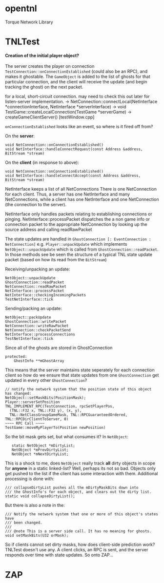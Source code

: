 opentnl
=======

Torque Network Library

# TNLTest

#### Creation of the initial player object?

The server creates the player on connection `TestConnection::onConnectionEstablished` (could
also be an RPC), and makes it ghostable. The `GameObject` is added to the list of ghosts for
that particular connection, and the client will receive the update (and begin tracking the
ghost) on the next packet.  

for a local, short-circuit connection.  may need to check this out later for listen-server 
implementation.
    -> NetConnection::connectLocal(NetInterface *connectionInterface, NetInterface *serverInterface)
    -> void TestGame::createLocalConnection(TestGame *serverGame)
    -> createGameClientServer() [testWindow.cpp]

`onConnectionEstablished` looks like an event, so where is it fired off from?

On the **server**:  

    void NetConnection::onConnectionEstablished()
    void NetInterface::handleConnectRequest(const Address &address, BitStream *stream)

On the **client** (in response to above):  

    void NetConnection::onConnectionEstablished()
    void NetInterface::handleConnectAccept(const Address &address, BitStream *stream)

NetInterface keeps a list of all NetConnections
There is one NetConnection for each client.  Thus, a server has one NetInterface and many 
NetConnections, while a client has one NetInterface and one NetConnection (the connection 
to the server).  

NetInterface only handles packets relating to establishing connections or pinging.
NetInterface::processPacket dispatches the a non game info or connection packet to the 
appropriate NetConnection by looking up the source address and calling readRawPacket

The state updates are handled in `GhostConnection [: EventConnection : NetConnection]`
e.g. `Player::unpackUpdate` which implements `NetObject::unpackUpdate`
which is called from `GhostConnection::readPacket`. In those methods see be seen the structure
of a typical TNL state update packet (based on how its read from the `BitStream`)  

Receiving/unpacking an update:

    NetObject::unpackUpdate
    GhostConnection::readPacket
    NetConnection::readRawPacket
    NetInterface::processPacket
    NetInterface::checkingIncomingPackets
    TestNetInterface::tick

Sending/packing an update:

    NetObject::packUpdate
    GhostConnection::writePacket
    NetConnection::writeRawPacket
    NetConnection::checkPacketSend
    NetInterface::processConnections
    TestNetInterface::tick

Since all of the ghosts are stored in GhostConnection 

    protected:
        GhostInfo **mGhostArray

This means that the server maintains state seperately for each connection client so how do
we ensure that state updates from one `GhostConnection` get updated in every other
`GhostConnection`?  

    // notify the network system that the position state of this object has changed:
    NetObject::setMaskBits(PositionMask);
    Player::serverSetPosition
    TNL_IMPLEMENT_RPC(TestConnection, rpcSetPlayerPos, 
      (TNL::F32 x, TNL::F32 y), (x, y),
      TNL::NetClassGroupGameMask, TNL::RPCGuaranteedOrdered, TNL::RPCDirClientToServer, 0)
    ~~~~ RPC Call ~~~~
    TestGame::moveMyPlayerTo(Position newPosition)

So the bit mask gets set, but what consumes it? In `NetObject`:

       static NetObject *mDirtyList;
       NetObject *mPrevDirtyList;
       NetObject *mNextDirtyList;

This is a shock to me, does `NetObject` really track **all** dirty objects in scope for
**anyone** in a static linked-list?  Well, perhaps its not so bad.  Objects only get pushed
to the list if the client has some interaction with them.  Additional processing is done
with:

    /// collapseDirtyList pushes all the mDirtyMaskBits down into
    /// the GhostInfo's for each object, and clears out the dirty list.
    static void collapseDirtyList();

But there is also a note in the:

    /// Notify the network system that one or more of this object's states have
    /// been changed.
    ///
    /// @note This is a server side call. It has no meaning for ghosts.
    void setMaskBits(U32 orMask);
  
So if clients cannot set dirty masks, how does client-side prediction work?  TNLTest doesn't
use any.  A client clicks, an RPC is sent, and the server responds over time with state
updates.  So onto ZAP...

# ZAP

